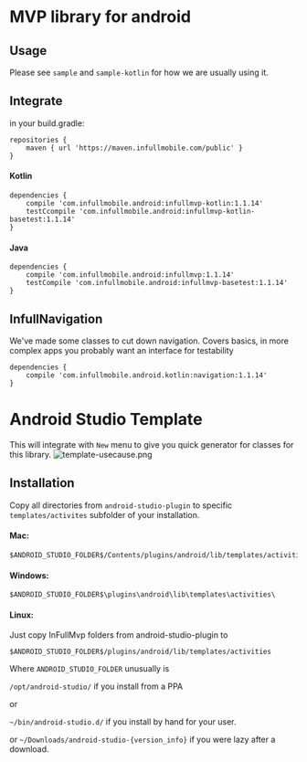 MVP library for android
==================================

## Usage

Please see `sample` and `sample-kotlin` for how we are usually using it.

## Integrate

in your build.gradle:

```
repositories {
    maven { url 'https://maven.infullmobile.com/public' }
}

````


#### Kotlin
```
dependencies {    
    compile 'com.infullmobile.android:infullmvp-kotlin:1.1.14'
    testCcompile 'com.infullmobile.android:infullmvp-kotlin-basetest:1.1.14'
}
```

#### Java
```
dependencies {    
    compile 'com.infullmobile.android:infullmvp:1.1.14'
    testCompile 'com.infullmobile.android:infullmvp-basetest:1.1.14'
}
```

## InfullNavigation

We've made some classes to cut down navigation. 
Covers basics, in more complex apps you probably want an interface for testability

```
dependencies {    
    compile 'com.infullmobile.android.kotlin:navigation:1.1.14'    
}
```

Android Studio Template
==================================

This will integrate with `New` menu to give you quick generator for classes for this library.
![template-usecause.png](android-studio-plugin/template_usecause.png?raw=true)

Installation
--------
Copy all directories from `android-studio-plugin` to specific `templates/activites` subfolder of your installation.

#### Mac:
 
````
$ANDROID_STUDIO_FOLDER$/Contents/plugins/android/lib/templates/activities/
````

#### Windows: 
````
$ANDROID_STUDIO_FOLDER$\plugins\android\lib\templates\activities\
````

#### Linux:
Just copy InFullMvp folders from android-studio-plugin to 
````
$ANDROID_STUDIO_FOLDER$/plugins/android/lib/templates/activities
````
Where `ANDROID_STUDIO_FOLDER` unusually is
 
`/opt/android-studio/` if you install from a PPA

or
 
`~/bin/android-studio.d/` if you install by hand for your user.

or `~/Downloads/android-studio-{version_info}` if you were lazy after a download.